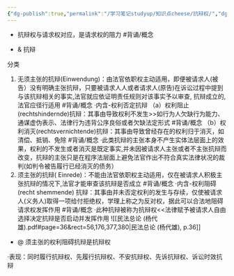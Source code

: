 ```yaml
---
{"dg-publish":true,"permalink":"/学习笔记studyup/知识点cheese/抗辩权/","dgPassFrontmatter":true,"created":"2024-07-05T14:07:34.041+08:00","updated":"2024-09-11T12:10:08.312+08:00"}
---
```


- 抗辩权与请求权对应，是请求权的阻力 #背诵/概念 

- & 抗辩

分类
1. 无须主张的抗辩(Einwendung)：由法官依职权主动适用，即便被请求人(被告）没有明确主张抗辩，只要被请求⼈人或者请求人(原告)在诉讼过程中提到与该抗辩相关的事实,法官就应依证明责任规则对该事实予以审查, 抗辩成立的,法官应径行适用 #背诵/概念 
·内含-权利否定抗辩
（a）权利阻止(rechtshindernde)抗辩：其事由导致权利不发生>>如行为人欠缺行为能力、通谋虚伪表示、法律行为违背公序良俗或者欠缺法定形式 #背诵/概念 
（b）权利消灭(rechtsvernichtende)抗辩：其事由导致曾经存在的权利归于消灭，如清偿、抵销、免除 #背诵/概念 
·此类抗辩的主张本身不产生实体法层面上的效果，权利的不发生或者消灭是既定事实,并未因被请求人主张或者不主张抗辩而改变，抗辩的主张只是在程序法层面上避免法官作出不符合真实法律状况的裁判(如判令被告履行已经消灭的债务）
2. 须主张的抗辩( Einrede)：不能由法官依职权主动适用，仅在被请求人积极主张抗辩的情况下,法官才能审查该抗辩是否成立 #背诵/概念 
·内含-权利阻碍(recht shemmende) 抗辩：其事由并未否定权利的发生与存续，仅使被请求人(义务人)取得⼀项给付拒绝权，学理上称之为反对权，据此可以合法地阻碍请求权发挥作用 #背诵/概念 
·此种抗辩被称为抗辩权<<法律赋予被请求人自由选择决定抗辩是否启动并发挥作用
![[民法总论 (杨代雄).pdf#page=36&rect=56,176,377,380|民法总论 (杨代雄), p.36]]
- @ 须主张的权利阻碍抗辩是抗辩权

·表现：同时履行抗辩权、先履行抗辩权、不安抗辩权、先诉抗辩权、诉讼时效抗辩